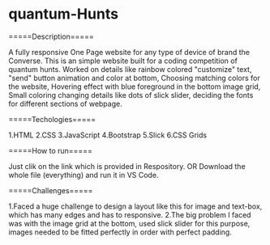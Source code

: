 # quantum-Hunts

=====Description=====

A fully responsive One Page website for any type of device of brand the Converse. This is an simple website built for a coding competition of quantum hunts.
Worked on details like rainbow colored "customize" text, "send" button animation and color at bottom, Choosing matching colors for the website, Hovering effect with blue foreground in the bottom image grid, Small coloring changing details like dots of slick slider, deciding the fonts for different sections of webpage.

=====Techologies=====

1.HTML
2.CSS
3.JavaScript
4.Bootstrap
5.Slick
6.CSS Grids

=====How to run=====

Just clik on the link which is provided in Respository. 
OR 
Download the whole file (everything) and run it in VS Code.

=====Challenges=====

1.Faced a huge challenge to design a layout like this for image and text-box, which has many edges and has to responsive.
2.The big problem I faced was with the image grid at the bottom, used slick slider for this purpose, images needed to be fitted perfectly in order with perfect padding.



 
